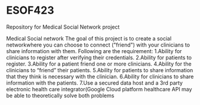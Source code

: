 # ESOF423
Repository for Medical Social Network project


Medical Social network
The goal of this project is to create a social networkwhere you can choose to connect ("friend") with your clinicians to share information with them. Following are the requirement:
1.Ability for clinicians to register after verifying their credentials.
2.Ability for patients to register.
3.Ability for a patient friend one or more clinicians.
4.Ability for the clinicians to “friend” their patients.
5.Ability for patients to share information that they think is necessary with the clinician.
6.Ability for clinicians to share information with the patients.
7.Use a secured data host and a 3rd party electronic health care integrator(Google Cloud platform healthcare API may be able to theoretically solve both problems
